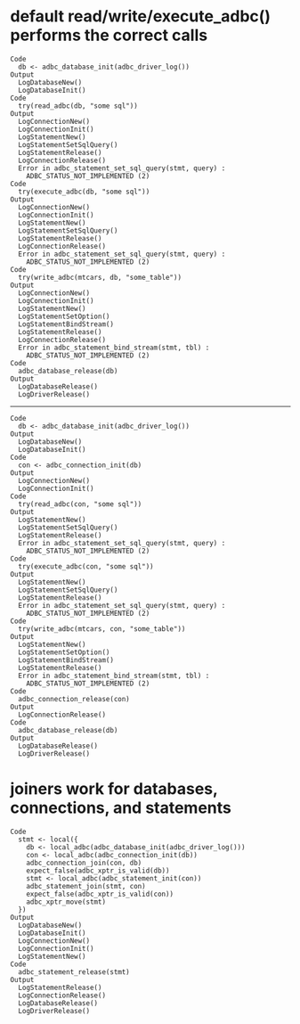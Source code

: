 # default read/write/execute_adbc() performs the correct calls

    Code
      db <- adbc_database_init(adbc_driver_log())
    Output
      LogDatabaseNew()
      LogDatabaseInit()
    Code
      try(read_adbc(db, "some sql"))
    Output
      LogConnectionNew()
      LogConnectionInit()
      LogStatementNew()
      LogStatementSetSqlQuery()
      LogStatementRelease()
      LogConnectionRelease()
      Error in adbc_statement_set_sql_query(stmt, query) : 
        ADBC_STATUS_NOT_IMPLEMENTED (2)
    Code
      try(execute_adbc(db, "some sql"))
    Output
      LogConnectionNew()
      LogConnectionInit()
      LogStatementNew()
      LogStatementSetSqlQuery()
      LogStatementRelease()
      LogConnectionRelease()
      Error in adbc_statement_set_sql_query(stmt, query) : 
        ADBC_STATUS_NOT_IMPLEMENTED (2)
    Code
      try(write_adbc(mtcars, db, "some_table"))
    Output
      LogConnectionNew()
      LogConnectionInit()
      LogStatementNew()
      LogStatementSetOption()
      LogStatementBindStream()
      LogStatementRelease()
      LogConnectionRelease()
      Error in adbc_statement_bind_stream(stmt, tbl) : 
        ADBC_STATUS_NOT_IMPLEMENTED (2)
    Code
      adbc_database_release(db)
    Output
      LogDatabaseRelease()
      LogDriverRelease()

---

    Code
      db <- adbc_database_init(adbc_driver_log())
    Output
      LogDatabaseNew()
      LogDatabaseInit()
    Code
      con <- adbc_connection_init(db)
    Output
      LogConnectionNew()
      LogConnectionInit()
    Code
      try(read_adbc(con, "some sql"))
    Output
      LogStatementNew()
      LogStatementSetSqlQuery()
      LogStatementRelease()
      Error in adbc_statement_set_sql_query(stmt, query) : 
        ADBC_STATUS_NOT_IMPLEMENTED (2)
    Code
      try(execute_adbc(con, "some sql"))
    Output
      LogStatementNew()
      LogStatementSetSqlQuery()
      LogStatementRelease()
      Error in adbc_statement_set_sql_query(stmt, query) : 
        ADBC_STATUS_NOT_IMPLEMENTED (2)
    Code
      try(write_adbc(mtcars, con, "some_table"))
    Output
      LogStatementNew()
      LogStatementSetOption()
      LogStatementBindStream()
      LogStatementRelease()
      Error in adbc_statement_bind_stream(stmt, tbl) : 
        ADBC_STATUS_NOT_IMPLEMENTED (2)
    Code
      adbc_connection_release(con)
    Output
      LogConnectionRelease()
    Code
      adbc_database_release(db)
    Output
      LogDatabaseRelease()
      LogDriverRelease()

# joiners work for databases, connections, and statements

    Code
      stmt <- local({
        db <- local_adbc(adbc_database_init(adbc_driver_log()))
        con <- local_adbc(adbc_connection_init(db))
        adbc_connection_join(con, db)
        expect_false(adbc_xptr_is_valid(db))
        stmt <- local_adbc(adbc_statement_init(con))
        adbc_statement_join(stmt, con)
        expect_false(adbc_xptr_is_valid(con))
        adbc_xptr_move(stmt)
      })
    Output
      LogDatabaseNew()
      LogDatabaseInit()
      LogConnectionNew()
      LogConnectionInit()
      LogStatementNew()
    Code
      adbc_statement_release(stmt)
    Output
      LogStatementRelease()
      LogConnectionRelease()
      LogDatabaseRelease()
      LogDriverRelease()

